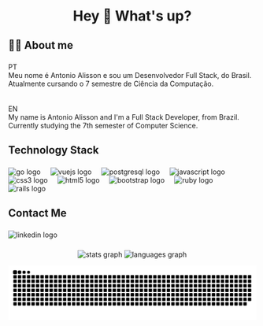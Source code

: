 <h1 align="center">Hey 👋 What's up?</h1>

###

<h2 align="left">👩‍💻 About me</h2>

###

<p align="left">PT<br>Meu nome é Antonio Alisson e sou um Desenvolvedor Full Stack, do Brasil.<br>Atualmente cursando o 7 semestre de Ciência da Computação. <br><br><br>EN<br>My name is Antonio Alisson and I'm a Full Stack Developer, from Brazil.<br>Currently studying the 7th semester of Computer Science.</p>

###

<h2 align="left">Technology Stack</h2>

###

<div align="left">
  <img src="https://cdn.jsdelivr.net/gh/devicons/devicon/icons/go/go-original.svg" height="40" alt="go logo"  />
  <img width="12" />
  <img src="https://cdn.jsdelivr.net/gh/devicons/devicon/icons/vuejs/vuejs-original.svg" height="40" alt="vuejs logo"  />
  <img width="12" />
  <img src="https://cdn.jsdelivr.net/gh/devicons/devicon/icons/postgresql/postgresql-original.svg" height="40" alt="postgresql logo"  />
  <img width="12" />
  <img src="https://cdn.jsdelivr.net/gh/devicons/devicon/icons/javascript/javascript-original.svg" height="40" alt="javascript logo"  />
  <img width="12" />
  <img src="https://cdn.jsdelivr.net/gh/devicons/devicon/icons/css3/css3-original.svg" height="40" alt="css3 logo"  />
  <img width="12" />
  <img src="https://cdn.jsdelivr.net/gh/devicons/devicon/icons/html5/html5-original.svg" height="40" alt="html5 logo"  />
  <img width="12" />
  <img src="https://cdn.jsdelivr.net/gh/devicons/devicon/icons/bootstrap/bootstrap-original.svg" height="40" alt="bootstrap logo"  />
  <img width="12" />
  <img src="https://cdn.jsdelivr.net/gh/devicons/devicon/icons/ruby/ruby-original.svg" height="40" alt="ruby logo"  />
  <img width="12" />
  <img src="https://cdn.jsdelivr.net/gh/devicons/devicon/icons/rails/rails-original-wordmark.svg" height="40" alt="rails logo"  />
</div>

###

<h2 align="left">Contact Me</h2>

###

<div align="left">
  <img src="https://raw.githubusercontent.com/maurodesouza/profile-readme-generator/master/src/assets/icons/social/linkedin/default.svg" width="52" height="40" alt="linkedin logo"  />
</div>

###

<div align="center">
  <img src="https://github-readme-stats.vercel.app/api?username=AlissonTeles&hide_title=false&hide_rank=false&show_icons=true&include_all_commits=true&count_private=true&disable_animations=false&theme=dracula&locale=en&hide_border=false&order=1"height="180em" alt="stats graph"  />
  <img src="https://github-readme-stats.vercel.app/api/top-langs?username=AlissonTeles&locale=en&hide_title=false&layout=compact&card_width=320&langs_count=5&theme=dracula&hide_border=false&order=2" height="180em" alt="languages graph"  />

  ![snake gif](https://github.com/AlissonTeles/AlissonTeles/blob/output/github-snake-dark.svg)
  
</div>

###

###
